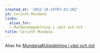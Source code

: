 ```yaml
---
created_at: '2012-10-19T07:43:26Z'
id: Corinth Mundana
links:
  alias_for:
  - MundanaUppdelning i väst och öst
title: Corinth Mundana
---
```


Alias for [Mundana\#Uppdelning i väst och öst]

  [Mundana\#Uppdelning i väst och öst]: Mundana#Uppdelning_i_väst_och_öst